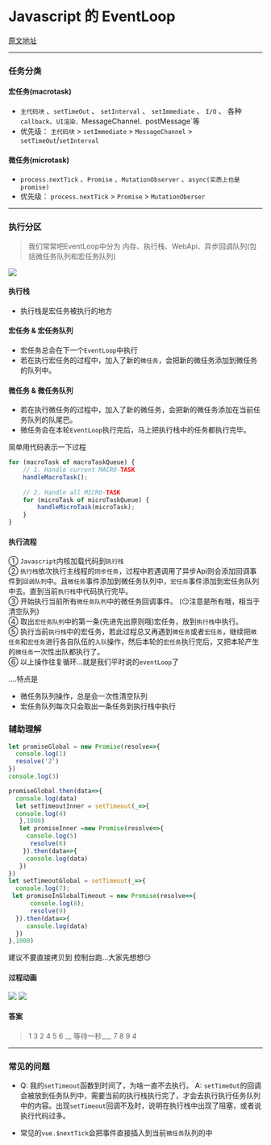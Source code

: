 # Javascript 的 EventLoop
[原文地址](https://juejin.im/post/5b97d2b55188255c781ca228)
___
###   任务分类

#### 宏任务(macrotask)
* `主代码块` 、`setTimeOut` 、 `setInterval` 、 `setImmediate` 、 `I/O` 、 各种`callback`、`UI渲染、`MessageChannel`、`postMessage`等
* 优先级： `主代码块` > `setImmediate` > `MessageChannel` > `setTimeOut`/`setInterval`

#### 微任务(microtask)
* `process.nextTick` 、`Promise`  、`MutationObserver` 、`async(实质上也是promise)`
* 优先级： `process.nextTick` > `Promise` > `MutationOberser`
___

### 执行分区
> 我们常常吧EventLoop中分为 内存、执行栈、WebApi、异步回调队列(包括微任务队列和宏任务队列)

![]('https://juejin.im/post/5b97d2b55188255c781ca228') 

#### 执行栈
* 执行栈是宏任务被执行的地方

#### 宏任务 & 宏任务队列
* 宏任务总会在下一个`EventLoop`中执行
* 若在执行宏任务的过程中，加入了新的`微任务`，会把新的微任务添加到微任务的队列中。

#### 微任务 &  微任务队列
* 若在执行微任务的过程中，加入了新的微任务，会把新的微任务添加在当前任务队列的队尾巴。
* 微任务会在本轮`EventLoop`执行完后，马上把执行栈中的任务都执行完毕。

简单用代码表示一下过程
```js
for (macroTask of macroTaskQueue) {
    // 1. Handle current MACRO-TASK
    handleMacroTask();
  
    // 2. Handle all MICRO-TASK
    for (microTask of microTaskQueue) {
        handleMicroTask(microTask);
    }
}
```

#### 执行流程
① `Javascript`内核加载代码到`执行栈`   
② `执行栈`依次执行主线程的`同步任务`，过程中若遇调用了异步Api则会添加回调事件到`回调队列`中。且`微任务`事件添加到微任务队列中，`宏任务`事件添加到宏任务队列中去。直到当前`执行栈`中代码执行完毕。    
③ 开始执行当前所有`微任务队列`中的微任务回调事件。    (:smirk:注意是所有哦，相当于清空队列)    
④ 取出`宏任务队列`中的第一条(先进先出原则哦)宏任务，放到`执行栈`中执行。    
⑤  执行当前`执行栈`中的宏任务，若此过程总又再遇到`微任务`或者`宏任务`，继续把`微任务`和`宏任务`进行各自队伍的`入队`操作，然后本轮的`宏任务`执行完后，又把本轮产生的`微任务`一次性出队都执行了。    
⑥ 以上操作往复循环...就是我们平时说的`eventLoop`了

....特点是
* 微任务队列操作，总是会一次性清空队列
* 宏任务队列每次只会取出一条任务到执行栈中执行

### 辅助理解
```js
let promiseGlobal = new Promise(resolve=>{
  console.log(1)
  resolve('2')
})
console.log(3) 

promiseGlobal.then(data=>{
  console.log(data)
  let setTimeoutInner = setTimeout(_=>{
  console.log(4)
   },1000)
   let promiseInner =new Promise(resolve=>{
     console.log(5) 
      resolve(6)
    }).then(data=>{
     console.log(data)
   })
})
let setTimeoutGlobal = setTimeout(_=>{
  console.log(7);
 let promiseInGlobalTimeout = new Promise(resolve=>{
      console.log(8); 
      resolve(9)
  }).then(data=>{
     console.log(data)
  })
},1000) 
```
建议不要直接拷贝到 控制台跑...大家先想想:smirk:

#### 过程动画
![](/blog_assets/eventLoopGif1.gif)
![](/blog_assets/eventLoopGif2.gif)

#### 答案
> 1 3 2  4 5 6  __ 等待一秒___  7 8  9 4 

           

___
### 常见的问题
* Q: 我的`setTimeout`函数到时间了，为啥一直不去执行。
   A: `setTimeOut`的回调会被放到任务队列中，需要当前的执行栈执行完了，才会去执行执行任务队列中的内容。出现`setTimeout`回调不及时，说明在执行栈中出现了阻塞，或者说执行代码过多。

* 常见的`vue.$nextTick`会把事件直接插入到当前`微任务`队列的中
